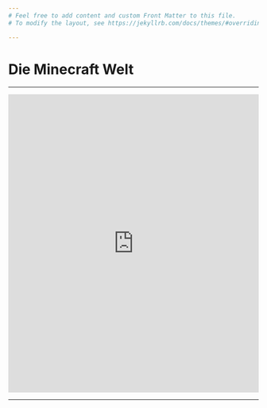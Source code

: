 ```yaml
---
# Feel free to add content and custom Front Matter to this file.
# To modify the layout, see https://jekyllrb.com/docs/themes/#overriding-theme-defaults

---
```


# Die Minecraft Welt

* * *

 <iframe src="http://minecraft.konziiis.de:8123/" height="600" width="100%" title="Map" frameborder="0" und scrolling="no"></iframe> 

* * *
